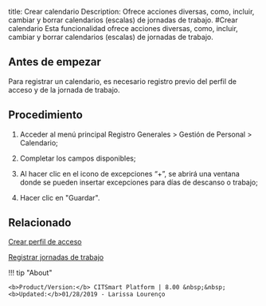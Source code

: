 title: Crear calendario
Description: Ofrece acciones diversas, como, incluir, cambiar y borrar calendarios (escalas) de jornadas de trabajo. 
#Crear calendario
Esta funcionalidad ofrece acciones diversas, como, incluir, cambiar y borrar calendarios (escalas) de jornadas de trabajo.

Antes de empezar
----------------

Para registrar un calendario, es necesario registro previo del perfil de acceso
y de la jornada de trabajo.

Procedimiento
-------------

1.  Acceder al menú principal Registro Generales \> Gestión de Personal \>
    Calendario;

2.  Completar los campos disponibles;

3.  Al hacer clic en el icono de excepciones “+”, se abrirá una ventana donde se
    pueden insertar excepciones para días de descanso o trabajo;

4.  Hacer clic en "Guardar".


Relacionado
-----------

[Crear perfil de acceso](/es-es/citsmart-platform-8/initial-settings/access-settings/profile/create-profile-access.html)

[Registrar jornadas de trabajo](/es-es/citsmart-platform-8/platform-administration/time/create-working-day.html)

!!! tip "About"

    <b>Product/Version:</b> CITSmart Platform | 8.00 &nbsp;&nbsp;
    <b>Updated:</b>01/28/2019 - Larissa Lourenço
